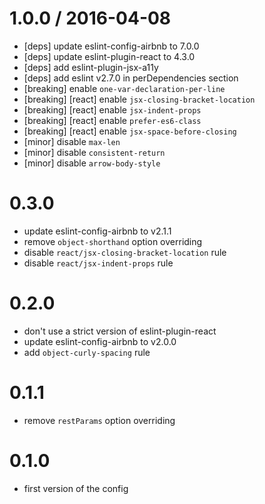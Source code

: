 1.0.0 / 2016-04-08
==================
- [deps] update eslint-config-airbnb to 7.0.0
- [deps] update eslint-plugin-react to 4.3.0
- [deps] add eslint-plugin-jsx-a11y
- [deps] add eslint v2.7.0 in perDependencies section
- [breaking] enable `one-var-declaration-per-line`
- [breaking] [react] enable `jsx-closing-bracket-location`
- [breaking] [react] enable `jsx-indent-props`
- [breaking] [react] enable `prefer-es6-class`
- [breaking] [react] enable `jsx-space-before-closing`
- [minor] disable `max-len`
- [minor] disable `consistent-return`
- [minor] disable `arrow-body-style`

0.3.0
=====
- update eslint-config-airbnb to v2.1.1
- remove `object-shorthand` option overriding
- disable `react/jsx-closing-bracket-location` rule
- disable `react/jsx-indent-props` rule

0.2.0
=====
- don't use a strict version of eslint-plugin-react
- update eslint-config-airbnb to v2.0.0
- add `object-curly-spacing` rule

0.1.1
=====
- remove `restParams` option overriding

0.1.0
=====
- first version of the config